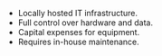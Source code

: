 - Locally hosted IT infrastructure.
- Full control over hardware and data.
- Capital expenses for equipment.
- Requires in-house maintenance.
